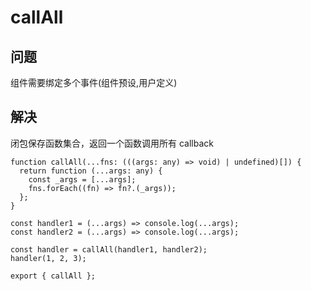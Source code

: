 # callAll

## 问题

组件需要绑定多个事件(组件预设,用户定义)

## 解决

闭包保存函数集合，返回一个函数调用所有 callback

```tsx | pure
function callAll(...fns: (((args: any) => void) | undefined)[]) {
  return function (...args: any) {
    const _args = [...args];
    fns.forEach((fn) => fn?.(_args));
  };
}

const handler1 = (...args) => console.log(...args);
const handler2 = (...args) => console.log(...args);

const handler = callAll(handler1, handler2);
handler(1, 2, 3);

export { callAll };
```
